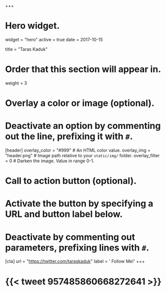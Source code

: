 +++
# Hero widget.
widget = "hero"
active = true
date = 2017-10-15

title = "Taras Kaduk"

# Order that this section will appear in.
weight = 3

# Overlay a color or image (optional).
#   Deactivate an option by commenting out the line, prefixing it with `#`.
[header]
  overlay_color = "#999"  # An HTML color value.
  overlay_img = "header.png"  # Image path relative to your `static/img/` folder.
  overlay_filter = 0  # Darken the image. Value in range 0-1.



# Call to action button (optional).
#   Activate the button by specifying a URL and button label below.
#   Deactivate by commenting out parameters, prefixing lines with `#`.
[cta]
  url = "https://twitter.com/taraskaduk"
  label = '<i class="fa fa-twitter"></i> Follow Me!'
+++

# {{< tweet 957485860668272641 >}}


